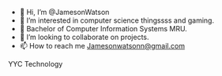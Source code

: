 - 👋 Hi, I’m @JamesonWatson
- 👀 I’m interested in computer science thingssss and gaming.
- 🌱 Bachelor of Computer Information Systems MRU.
- 💞️ I’m looking to collaborate on projects.
- 📫 How to reach me Jamesonwatsonn@gmail.com

YYC Technology
<!---

--->
